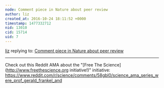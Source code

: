 ```yaml
---
node: Comment piece in Nature about peer review
author: liz
created_at: 2016-10-24 18:11:52 +0000
timestamp: 1477332712
nid: 13010
cid: 15714
uid: 7
---
```




[liz](../profile/liz) replying to: [Comment piece in Nature about peer review](../notes/liz/04-21-2016/comment-piece-in-nature-about-peer-review)

----
Check out this Reddit AMA about the "[Free The Science](http://www.freethescience.org initiative!)" initiative: https://www.reddit.com/r/science/comments/58gbl0/science_ama_series_were_prof_gerald_frankel_and